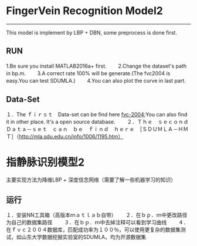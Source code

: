 # FingerVein Recognition Model2

---
This model is implement by LBP + DBN, some preprocess is done first.

## RUN

1.Be sure you install MATLAB2016a+ first.　　
2.Change the dataset's path in bp.m.　　
3.A correct rate 100% will be generate.(The fvc2004 is easy.You can test SDUMLA.)　　
4.You can also plot the curve in last part.　　

## Data-Set
１．The ｆｉｒｓｔ　Data-set can be find here [fvc-2004](bias.csr.unibo.it/fvc2004);You can also find it in other place. It's a open source database.　　
２．Ｔｈｅ　ｓｅｃｏｎｄ　Ｄａｔａ－ｓｅｔ　ｃａｎ　ｂｅ　ｆｉｎｄ　ｈｅｒｅ　［ＳＤＵＭＬＡ－ＨＭＴ］（http://mla.sdu.edu.cn/info/1006/1195.htm）

# 指静脉识别模型2

主要实现方法为降维LBP + 深度信念网络（需要了解一些机器学习的知识）

## 运行
１．安装NN工具箱（高版本ｍａｔｌａｂ自带）　　
２．在ｂｐ．ｍ中更改路径为自己的数据集路径　　
３．在ｂｐ．ｍ中去掉注释可以看到学习曲线　　
４．在ｆｖｃ２００４数据库，匹配成功率为１００％，可以使用更复杂的数据集测试，如山东大学数据挖掘实验室的SDUMLA，均为开源数据集　　

